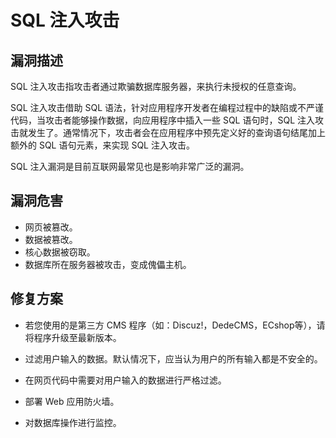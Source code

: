 # SQL 注入攻击

## 漏洞描述
SQL 注入攻击指攻击者通过欺骗数据库服务器，来执行未授权的任意查询。

SQL 注入攻击借助 SQL 语法，针对应用程序开发者在编程过程中的缺陷或不严谨代码，当攻击者能够操作数据，向应用程序中插入一些 SQL 语句时，SQL 注入攻击就发生了。通常情况下，攻击者会在应用程序中预先定义好的查询语句结尾加上额外的 SQL 语句元素，来实现 SQL 注入攻击。

SQL 注入漏洞是目前互联网最常见也是影响非常广泛的漏洞。

## 漏洞危害
- 网页被篡改。
- 数据被篡改。
- 核心数据被窃取。
- 数据库所在服务器被攻击，变成傀儡主机。

## 修复方案
- 若您使用的是第三方 CMS 程序（如：Discuz!，DedeCMS，ECshop等），请将程序升级至最新版本。

- 过滤用户输入的数据。默认情况下，应当认为用户的所有输入都是不安全的。

 - 在网页代码中需要对用户输入的数据进行严格过滤。
 - 部署 Web 应用防火墙。
 - 对数据库操作进行监控。